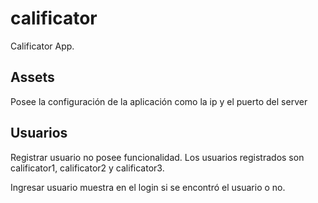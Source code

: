 # calificator

Calificator App.

## Assets

Posee la configuración de la aplicación como la ip y el puerto del server

## Usuarios

Registrar usuario no posee funcionalidad.
Los usuarios registrados son calificator1, calificator2 y calificator3.

Ingresar usuario muestra en el login si se encontró el usuario o no.
